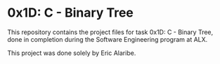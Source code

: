 # 0x1D: C - Binary Tree

This repository contains the project files for task 0x1D: C - Binary Tree, done in completion during the Software Engineering program at ALX.

This project was done solely by Eric Alaribe.
